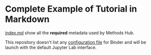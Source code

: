 # Complete Example of Tutorial in Markdown

[index.md](index.md) show all the **required** metadata used by Methods Hub.

This repository doesn't list any [configuration file](https://mybinder.readthedocs.io/en/latest/using/config_files.html) for Binder and will be launch with the default Jupyter Lab interface.